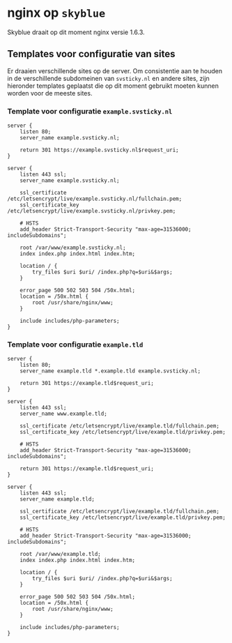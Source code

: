# nginx op `skyblue`

Skyblue draait op dit moment nginx versie 1.6.3.

## Templates voor configuratie van sites

Er draaien verschillende sites op de server. Om consistentie aan te houden in de verschillende subdomeinen van `svsticky.nl` en andere sites, zijn hieronder templates geplaatst die op dit moment gebruikt moeten kunnen worden voor de meeste sites.

### Template voor configuratie `example.svsticky.nl`

```
server {
	listen 80;
	server_name example.svsticky.nl;

	return 301 https://example.svsticky.nl$request_uri;
}

server {
	listen 443 ssl;
	server_name example.svsticky.nl;

	ssl_certificate /etc/letsencrypt/live/example.svsticky.nl/fullchain.pem;
	ssl_certificate_key /etc/letsencrypt/live/example.svsticky.nl/privkey.pem;

	# HSTS
	add_header Strict-Transport-Security "max-age=31536000; includeSubdomains";

	root /var/www/example.svsticky.nl;
	index index.php index.html index.htm;

	location / {
		try_files $uri $uri/ /index.php?q=$uri&$args;
	}

	error_page 500 502 503 504 /50x.html;
	location = /50x.html {
		root /usr/share/nginx/www;
	}

	include includes/php-parameters;
}
```

### Template voor configuratie `example.tld`

```
server {
	listen 80;
	server_name example.tld *.example.tld example.svsticky.nl;

	return 301 https://example.tld$request_uri;
}

server {
	listen 443 ssl;
	server_name www.example.tld;

	ssl_certificate /etc/letsencrypt/live/example.tld/fullchain.pem;
	ssl_certificate_key /etc/letsencrypt/live/example.tld/privkey.pem;

	# HSTS
	add_header Strict-Transport-Security "max-age=31536000; includeSubdomains";

	return 301 https://example.tld$request_uri;
}

server {
	listen 443 ssl;
	server_name example.tld;

	ssl_certificate /etc/letsencrypt/live/example.tld/fullchain.pem;
	ssl_certificate_key /etc/letsencrypt/live/example.tld/privkey.pem;

	# HSTS
	add_header Strict-Transport-Security "max-age=31536000; includeSubdomains";

	root /var/www/example.tld;
	index index.php index.html index.htm;

	location / {
		try_files $uri $uri/ /index.php?q=$uri&$args;
	}

	error_page 500 502 503 504 /50x.html;
	location = /50x.html {
		root /usr/share/nginx/www;
	}

	include includes/php-parameters;
}
```
